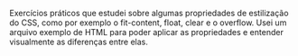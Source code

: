 Exercícios práticos que estudei sobre algumas propriedades de estilização do CSS, como por exemplo o fit-content, float, clear e o overflow.
Usei um arquivo exemplo de HTML para poder aplicar as propriedades e entender visualmente as diferenças entre elas.
